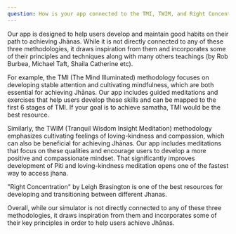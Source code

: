 ```yaml
---
question: How is your app connected to the TMI, TWIM, and Right Concentration?
---
```

Our app is designed to help users develop and maintain good habits on their path to achieving Jhānas. While it is not directly connected to any of these three methodologies, it draws inspiration from them and incorporates some of their principles and techniques along with many others teachings (by Rob Burbea, Michael Taft, Shaila Catherine etc).

For example, the TMI (The Mind Illuminated) methodology focuses on developing stable attention and cultivating mindfulness, which are both essential for achieving Jhānas. Our app includes guided meditations and exercises that help users develop these skills and can be mapped to the first 6 stages of TMI. If your goal is to achieve samatha, TMI would be the best resource.

Similarly, the TWIM (Tranquil Wisdom Insight Meditation) methodology emphasizes cultivating feelings of loving-kindness and compassion, which can also be beneficial for achieving Jhānas. Our app includes meditations that focus on these qualities and encourage users to develop a more positive and compassionate mindset. That significantly improves development of Piti and loving-kindness meditation opens one of the fastest way to access jhana.

"Right Concentration" by Leigh Brasington is one of the best resources for developing and transitioning between different Jhanas.

Overall, while our simulator is not directly connected to any of these three methodologies, it draws inspiration from them and incorporates some of their key principles in order to help users achieve Jhānas.